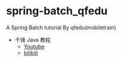 # spring-batch_qfedu

A Spring Batch tutorial By qfedu(mobiletrain)

- 千锋 Java 教程
  - [Youtube](https://www.youtube.com/playlist?list=PLwDQt7s1o9J7xm2MFwUO1yG0VRVyWy-lY)
  - [bilibili](https://www.bilibili.com/video/BV1FJ411m7d5?from=search&seid=8938410941929201049)
